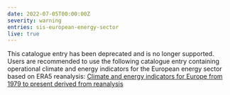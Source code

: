 ```yaml
---
date: 2022-07-05T00:00:00Z
severity: warning
entries: sis-european-energy-sector
live: true
---
```


This catalogue entry has been deprecated and is no longer supported. Users are recommended to use the following catalogue entry containing operational climate and energy indicators for the European energy sector based on ERA5 reanalysis: [Climate and energy indicators for Europe from 1979 to present derived from reanalysis](./sis-energy-derived-reanalysis?tab=overview)
